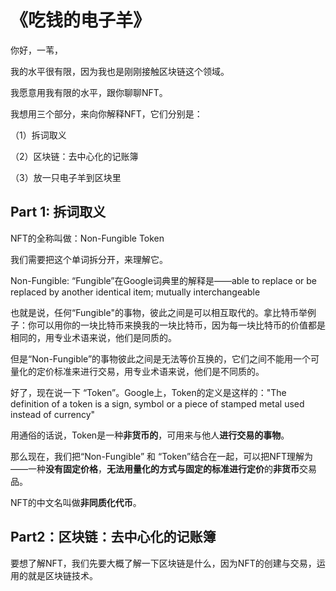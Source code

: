 # 《吃钱的电子羊》

你好，一苇，

我的水平很有限，因为我也是刚刚接触区块链这个领域。

我愿意用我有限的水平，跟你聊聊NFT。

我想用三个部分，来向你解释NFT，它们分别是：

（1）拆词取义

（2）区块链：去中心化的记账簿

（3）放一只电子羊到区块里

## Part 1: 拆词取义

NFT的全称叫做：Non-Fungible Token

我们需要把这个单词拆分开，来理解它。

Non-Fungible: “Fungible”在Google词典里的解释是——able to replace or be replaced by another identical item; mutually interchangeable

也就是说，任何“Fungible"的事物，彼此之间是可以相互取代的。拿比特币举例子：你可以用你的一块比特币来换我的一块比特币，因为每一块比特币的价值都是相同的，用专业术语来说，他们是同质的。

但是“Non-Fungible”的事物彼此之间是无法等价互换的，它们之间不能用一个可量化的定价标准来进行交易，用专业术语来说，他们是不同质的。

好了，现在说一下 “Token”。Google上，Token的定义是这样的："The definition of a token is a sign, symbol or a piece of stamped metal used instead of currency"

用通俗的话说，Token是一种**非货币的**，可用来与他人**进行交易的事物**。

那么现在，我们把“Non-Fungible” 和 “Token”结合在一起，可以把NFT理解为——一种**没有固定价格**，**无法用量化的方式与固定的标准进行定价**的**非货币**交易品。

NFT的中文名叫做**非同质化代币**。

## Part2：区块链：去中心化的记账簿

要想了解NFT，我们先要大概了解一下区块链是什么，因为NFT的创建与交易，运用的就是区块链技术。



